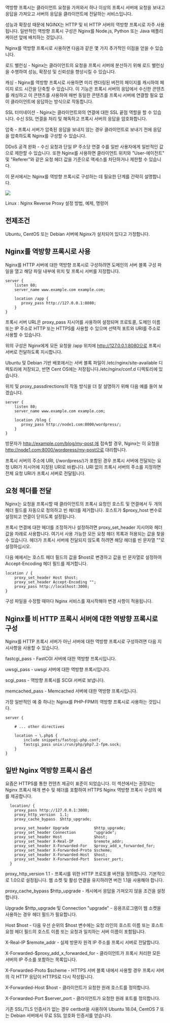 역방향 프록시는 클라이언트 요청을 가져와서 하나 이상의 프록시 서버에 요청을 보내고 응답을 가져오고 서버의 응답을 클라이언트에 전달하는 서비스입니다. 

성능과 확장성 때문에 NGINX는 HTTP 및 비 HTTP 서버의 역방향 프록시로 자주 사용됩니다. 일반적인 역방향 프록시 구성은 Nginx를 Node.js, Python 또는 Java 애플리케이션 앞에 배치하는 것입니다.

Nginx를 역방향 프록시로 사용하면 다음과 같은 몇 가지 추가적인 이점을 얻을 수 있습니다.

로드 밸런싱 - Nginx는 클라이언트의 요청을 프록시 서버에 분산하기 위해 로드 밸런싱을 수행하여 성능, 확장성 및 신뢰성을 향상시킬 수 있습니다.

캐싱 - Nginx를 역방향 프록시로 사용하면 미리 렌더링된 버전의 페이지를 캐시하여 페이지 로드 시간을 단축할 수 있습니다. 이 기능은 프록시 서버의 응답에서 수신한 콘텐츠를 캐싱하고 이 콘텐츠를 사용하여 매번 동일한 콘텐츠를 프록시 서버에 연결할 필요 없이 클라이언트에 응답하는 방식으로 작동합니다.

SSL 터미네이션 - Nginx는 클라이언트와의 연결에 대한 SSL 끝점 역할을 할 수 있습니다. 수신 SSL 연결을 처리 및 해독하고 프록시 서버의 응답을 암호화합니다.

압축 - 프록시 서버가 압축된 응답을 보내지 않는 경우 클라이언트로 보내기 전에 응답을 압축하도록 Nginx를 구성할 수 있습니다.

DDoS 공격 완화 - 수신 요청과 단일 IP 주소당 연결 수를 일반 사용자에게 일반적인 값으로 제한할 수 있습니다. 또한 Nginx를 사용하면 클라이언트 위치와 "User-에이전트" 및 "Referer"와 같은 요청 헤더 값을 기준으로 액세스를 차단하거나 제한할 수 있습니다.

이 문서에서는 Nginx를 역방향 프록시로 구성하는 데 필요한 단계를 간략히 설명합니다.

![](https://k.kakaocdn.net/dn/bRJ6In/btq4bB49G3B/FNdqeeamFw6H99zUgKwzn0/img.png)

Linux : Nginx Reverse Proxy 설정 방법, 예제, 명령어

## 전제조건

Ubuntu, CentOS 또는 Debian 서버에 Nginx가 설치되어 있다고 가정합니다.

## Nginx를 역방향 프록시로 사용

Nginx를 HTTP 서버에 대한 역방향 프록시로 구성하려면 도메인의 서버 블록 구성 파일을 열고 해당 파일 내부에 위치 및 프록시 서버를 지정합니다.

```
server {
    listen 80;
    server_name www.example.com example.com;

    location /app {
       proxy_pass http://127.0.0.1:8080;
    }
}
```

프록시 서버 URL은 proxy_pass 지시어를 사용하여 설정되며 프로토콜, 도메인 이름 또는 IP 주소로 HTTP 또는 HTTPS를 사용할 수 있으며 선택적 포트와 URI를 주소로 사용할 수 있습니다.

위의 구성은 Nginx에게 모든 요청을 /app 위치에 http://127.0.0.1:8080으로 프록시 서버로 전달하도록 지시합니다.

Ubuntu 및 Debian 기반 배포에서는 서버 블록 파일이 /etc/nginx/site-available 디렉토리에 저장되고, 반면 Cent OS에는 저장됩니다./etc/nginx/conf.d 디렉토리에 있습니다.

위치 및 proxy_passdirections의 작동 방식을 더 잘 설명하기 위해 다음 예를 들어 보겠습니다.

```
server {
    listen 80;
    server_name www.example.com example.com;

    location /blog {
       proxy_pass http://node1.com:8000/wordpress/;
    }
}
```

방문자가 http://example.com/blog/my-post,에 접속할 경우, Nginx는 이 요청을 http://node1.com:8000/wordpress/my-post으로 대리합니다.

프록시 서버의 주소에 URI, (/wordpress/)가 포함된 경우 프록시 서버에 전달되는 요청 URI가 지시어에 지정된 URI로 바뀝니다. URI 없이 프록시 서버의 주소를 지정하면 전체 요청 URI가 프록시 서버로 전달됩니다.

## 요청 헤더를 전달

Nginx는 요청을 프록시할 때 클라이언트의 프록시 요청인 호스트 및 연결에서 두 개의 헤더 필드를 자동으로 정의하고 빈 헤더를 제거합니다. 호스트가 $proxy_host 변수로 설정되고 연결이 닫히도록 설정됩니다.

프록시 연결에 대한 헤더를 조정하거나 설정하려면 proxy_set_header 지시어와 헤더 값을 차례로 사용합니다. 여기서 사용 가능한 모든 요청 헤더 목록과 허용되는 값을 찾을 수 있습니다. 헤더가 프록시 서버에 전달되지 않도록 하려면 해당 헤더를 빈 문자열 ""로 설정하십시오.

다음 예에서는 호스트 헤더 필드의 값을 $host로 변경하고 값을 빈 문자열로 설정하여 Accept-Encoding 헤더 필드를 제거합니다.

```
location / {
    proxy_set_header Host $host;
    proxy_set_header Accept-Encoding "";
    proxy_pass http://localhost:3000;
}
```

구성 파일을 수정할 때마다 Nginx 서비스를 재시작해야 변경 사항이 적용됩니다.

## Nginx를 비 HTTP 프록시 서버에 대한 역방향 프록시로 구성

Nginx를 HTTP 프록시 서버가 아닌 서버에 대한 역방향 프록시로 구성하려면 다음 지시사항을 사용할 수 있습니다.

fastcgi_pass - FastCGI 서버에 대한 역방향 프록시입니다.

uwsgi_pass - uwsgi 서버에 대한 역방향 프록시입니다.

scgi_pass - 역방향 프록시를 SCGI 서버로 보냅니다.

memcached_pass - Memcached 서버에 대한 역방향 프록시입니다.

가장 일반적인 예 중 하나는 Nginx를 PHP-FPM의 역방향 프록시로 사용하는 것입니다.

```
server {

    # ... other directives

    location ~ \.php$ {
        include snippets/fastcgi-php.conf;
        fastcgi_pass unix:/run/php/php7.2-fpm.sock;
    }
}
```

## 일반 Nginx 역방향 프록시 옵션

요즘은 HTTPS를 통한 컨텐츠 제공이 표준이 되었습니다. 이 섹션에서는 권장되는 Nginx 프록시 매개 변수 및 헤더를 포함하여 HTTPS Nginx 역방향 프록시 구성의 예를 제공합니다.

```
  location/ {
    proxy_pass http://127.0.0.1:3000;
    proxy_http_version  1.1;
    proxy_cache_bypass  $http_upgrade;

    proxy_set_header Upgrade           $http_upgrade;
    proxy_set_header Connection        "upgrade";
    proxy_set_header Host              $host;
    proxy_set_header X-Real-IP         $remote_addr;
    proxy_set_header X-Forwarded-For   $proxy_add_x_forwarded_for;
    proxy_set_header X-Forwarded-Proto $scheme;
    proxy_set_header X-Forwarded-Host  $host;
    proxy_set_header X-Forwarded-Port  $server_port;
  }
```

proxy_http_version 1.1 - 프록시를 위한 HTTP 프로토콜 버전을 정의합니다. 기본적으로 1.0으로 설정됩니다. 웹 소켓 및 활성 연결을 유지하려면 버전 1.1을 사용해야 합니다.

proxy_cache_bypass $http_upgrade - 캐시에서 응답을 가져오지 않을 조건을 설정합니다.

Upgrade $http_upgrade 및 Connection "upgrade" - 응용프로그램이 웹 소켓을 사용하는 경우 헤더 필드가 필요합니다.

Host $host - 다음 우선 순위의 $host 변수에는 요청 라인의 호스트 이름 또는 호스트 요청 헤더 필드의 호스트 이름 또는 요청과 일치하는 서버 이름이 포함됩니다.

X-Real-IP $remote_addr - 실제 방문자 원격 IP 주소를 프록시 서버로 전달합니다.

X-Forwarded-$proxy_add_x_forwarded_for - 클라이언트가 프록시 처리한 모든 서버의 IP 주소를 포함하는 목록입니다.

X-Forwarded-Proto $scheme - HTTPS 서버 블록 내에서 사용할 경우 프록시 서버의 각 HTTP 응답이 HTTPS로 다시 작성됩니다.

X-Forwarded-Host $host - 클라이언트가 요청한 원래 호스트를 정의합니다.

X-Forwarded-Port $server_port - 클라이언트가 요청한 원래 포트를 정의합니다.

기존 SSL/TLS 인증서가 없는 경우 certbot을 사용하여 Ubuntu 18.04, CentOS 7 또는 Debian 서버에서 무료 SSL 암호화 인증서를 얻습니다.